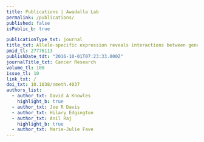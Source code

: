 ```yaml
---
title: Publications | Awadalla Lab
permalink: /publications/
published: false
isPublic_b: true

publicationType_txt: journal
title_txt: Allele-specific expression reveals interactions between genetic variation and environment
pmid_tl: 27776113
publishDate_tdt: "2016-10-01T07:23:33.000Z"
journalTitle_txt: Cancer Research
volume_tl: 100
issue_tl: 10
link_txt: /
doi_txt: 10.1038/nmeth.4037
authors_list:
  - author_txt: David A Knowles
    highlight_b: true
  - author_txt: Joe R Davis
  - author_txt: Hilary Edgington
  - author_txt: Anil Raj
    highlight_b: true
  - author_txt: Marie-Julie Fave
---
```

